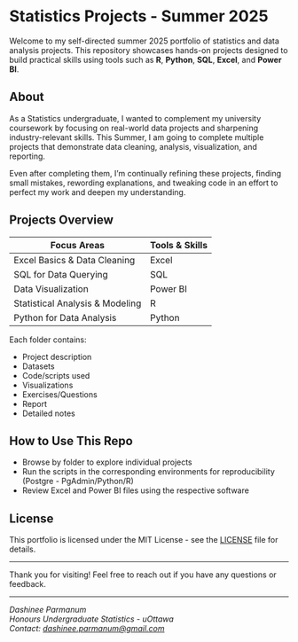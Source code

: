 # Statistics Projects - Summer 2025

Welcome to my self-directed summer 2025 portfolio of statistics and data analysis projects. This repository showcases hands-on projects designed to build practical skills using tools such as **R**, **Python**, **SQL**, **Excel**, and **Power BI**.

## About

As a Statistics undergraduate, I wanted to complement my university coursework by focusing on real-world data projects and sharpening industry-relevant skills. 
This Summer, I am going to complete multiple projects that demonstrate data cleaning, analysis, visualization, and reporting.

Even after completing them, I’m continually refining these projects, finding small mistakes, rewording explanations, and tweaking code in an effort to perfect my work and deepen my understanding.

## Projects Overview

| Focus Areas                         | Tools & Skills |
|-------------------------------------|----------------|
| Excel Basics & Data Cleaning        | Excel          |
| SQL for Data Querying               | SQL            |
| Data Visualization                  | Power BI       |
| Statistical Analysis & Modeling     | R              |
| Python for Data Analysis            | Python         |

Each folder contains:
- Project description
- Datasets
- Code/scripts used
- Visualizations
- Exercises/Questions
- Report
- Detailed notes

## How to Use This Repo

- Browse by folder to explore individual projects
- Run the scripts in the corresponding environments for reproducibility (Postgre - PgAdmin/Python/R)
- Review Excel and Power BI files using the respective software

## License

This portfolio is licensed under the MIT License - see the [LICENSE](LICENSE) file for details.

---

Thank you for visiting! Feel free to reach out if you have any questions or feedback.

---

*Dashinee Parmanum*  
*Honours Undergraduate Statistics - uOttawa*  
*Contact: dashinee.parmanum@gmail.com*
